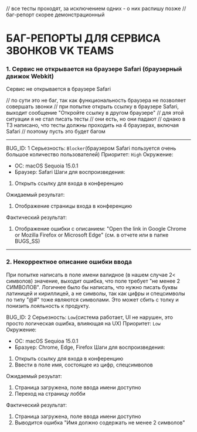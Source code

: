 // все тесты проходят, за исключением одних - о них распишу позже
// баг-репорт скорее демонстрационный

# БАГ-РЕПОРТЫ ДЛЯ СЕРВИСА ЗВОНКОВ VK TEAMS

### 1. Сервис не открывается на браузере Safari (браузерный движок Webkit)
Сервис не открывается в браузере Safari

// по сути это не баг, так как функциональность браузера не позволяет совершать звонки
// при попытке открыть ссылку в браузере Safari, выходит сообщение "Откройте ссылку в другом браузере"
// для этой ситуации я не стал писать тесты
// они есть, но они падают
// однако в ТЗ написано, что тесты должны проходить на 4 браузерах, включая Safari
// поэтому пусть это будет багом

---

BUG_ID: 1
Серьезность: `Blocker`(браузером Safari пользуется очень большое количество пользователей)
Приоритет: `High`
Окружение: 
- OC: macOS Sequoia 15.0.1
- Браузер: Safari
Шаги для воспроизведения:
1. Открыть ссылку для входа в конференцию

Ожидаемый результат: 
1. Отображение страницы входа в конференцию

Фактический результат: 
1. Отображение ошибки с описанием: "Open the link in Google Chrome or Mozilla Firefox or Microsoft Edge" (см. в отчете или в папке BUGS_SS)

---

### 2. Некорректное описание ошибки ввода
При попытке написать в поле имени валидное (в нашем случае 2< символов) значение, выходит ошибка, что поле требует "не менее 2 СИМВОЛОВ". Логичнее было бы написать, что нужно писать буквы латиницей и кириллицей, а не символы, так как цифры и спецсимволы по типу "@#" тоже являются символами. Это может сбить с толку и понизить лояльность к продукту.

BUG_ID: 2
Серьезность: `Low`(система работает, UI не нарушен, это просто логическая ошибка, влияющая на UX)
Приоритет: `Low`
Окружение:
- ОС: macOS Sequioa 15.0.1
- Бразуер: Chrome, Edge, Firefox
Шаги для воспроизведения:
1. Открыть ссылку для входа в конференцию
2. Ввести в поле имя, состоящее из цифр, спецсимволов

Ожидаемый резуьтат:
1. Страница загружена, поле ввода имени доступно
2. Переход на страницу лобби

Фактический результат:
1. Страница загружена, поле ввода имени доступно
2. Выводится ошибка "Имя должно содержать не менее 2 символов"